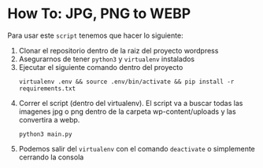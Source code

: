 # How To: JPG, PNG to WEBP

Para usar este `script` tenemos que hacer lo siguiente:
1. Clonar el repositorio dentro de la raiz del proyecto wordpress
1. Asegurarnos de tener `python3` y `virtualenv` instalados
1. Ejecutar el siguiente comando dentro del proyecto
    ```
    virtualenv .env && source .env/bin/activate && pip install -r requirements.txt
    ```
1. Correr el script (dentro del virtualenv). El script va a buscar todas las imagenes jpg o png dentro de la carpeta wp-content/uploads y las convertira a webp.
    ```
    python3 main.py
    ```
1. Podemos salir del `virtualenv` con el comando `deactivate` o simplemente cerrando la consola